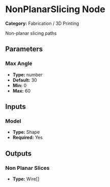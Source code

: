 
# NonPlanarSlicing Node

**Category:** Fabrication / 3D Printing

Non-planar slicing paths

## Parameters


### Max Angle
- **Type:** number
- **Default:** 30
- **Min:** 0
- **Max:** 60



## Inputs


### Model
- **Type:** Shape
- **Required:** Yes



## Outputs


### Non Planar Slices
- **Type:** Wire[]




